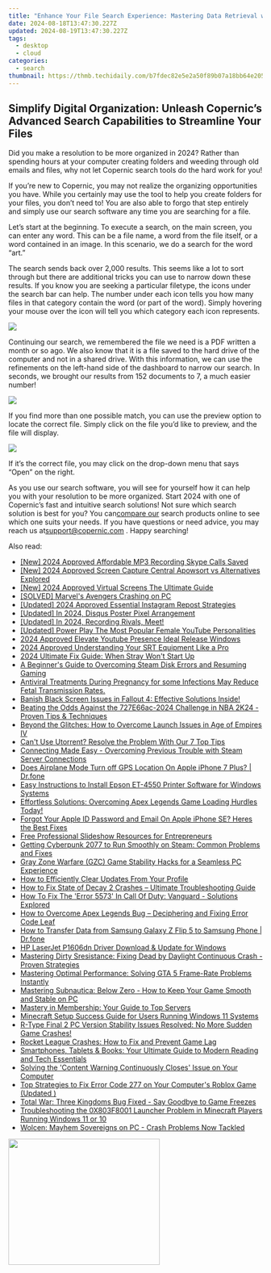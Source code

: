 ```yaml
---
title: "Enhance Your File Search Experience: Mastering Data Retrieval with Copernic Pro Text Search"
date: 2024-08-18T13:47:30.227Z
updated: 2024-08-19T13:47:30.227Z
tags:
  - desktop
  - cloud
categories:
  - search
thumbnail: https://thmb.techidaily.com/b7fdec82e5e2a50f89b07a18bb64e205705f93d7819f0fe370579d848f9daaea.jpg
---
```


## Simplify Digital Organization: Unleash Copernic’s Advanced Search Capabilities to Streamline Your Files

Did you make a resolution to be more organized in 2024? Rather than spending hours at your computer creating folders and weeding through old emails and files, why not let Copernic search tools do the hard work for you!

 If you’re new to Copernic, you may not realize the organizing opportunities you have. While you certainly may use the tool to help you create folders for your files, you don’t need to! You are also able to forgo that step entirely and simply use our search software any time you are searching for a file.

 Let’s start at the beginning. To execute a search, on the main screen, you can enter any word. This can be a file name, a word from the file itself, or a word contained in an image. In this scenario, we do a search for the word “art.”

 The search sends back over 2,000 results. This seems like a lot to sort through but there are additional tricks you can use to narrow down these results. If you know you are seeking a particular filetype, the icons under the search bar can help. The number under each icon tells you how many files in that category contain the word (or part of the word). Simply hovering your mouse over the icon will tell you which category each icon represents.

![](https://copernic.com/wp-content/uploads/2024/01/sceen-1-1024x94.png)

 Continuing our search, we remembered the file we need is a PDF written a month or so ago. We also know that it is a file saved to the hard drive of the computer and not in a shared drive. With this information, we can use the refinements on the left-hand side of the dashboard to narrow our search. In seconds, we brought our results from 152 documents to 7, a much easier number!

![](https://copernic.com/wp-content/uploads/2024/01/screen-2-1024x415.png)

 If you find more than one possible match, you can use the preview option to locate the correct file. Simply click on the file you’d like to preview, and the file will display.

![](https://copernic.com/wp-content/uploads/2024/01/screen-3-1024x407.png)

 If it’s the correct file, you may click on the drop-down menu that says “Open” on the right.

 As you use our search software, you will see for yourself how it can help you with your resolution to be more organized. Start 2024 with one of Copernic’s fast and intuitive search solutions! Not sure which search solution is best for you? You can[compare our](https://copernic.com/en/comparison/) search products online to see which one suits your needs. If you have questions or need advice, you may reach us at[support@copernic.com](https://tools.techidaily.com/) . Happy searching!

<ins class="adsbygoogle"
     style="display:block"
     data-ad-format="autorelaxed"
     data-ad-client="ca-pub-7571918770474297"
     data-ad-slot="1223367746"></ins>



<ins class="adsbygoogle"
     style="display:block"
     data-ad-client="ca-pub-7571918770474297"
     data-ad-slot="8358498916"
     data-ad-format="auto"
     data-full-width-responsive="true"></ins>

<span class="atpl-alsoreadstyle">Also read:</span>
<div><ul>
<li><a href="https://screen-video-capture.techidaily.com/new-2024-approved-affordable-mp3-recording-skype-calls-saved/"><u>[New] 2024 Approved  Affordable MP3 Recording  Skype Calls Saved</u></a></li>
<li><a href="https://on-screen-recording.techidaily.com/new-2024-approved-screen-capture-central-apowsort-vs-alternatives-explored/"><u>[New] 2024 Approved  Screen Capture Central  Apowsort vs Alternatives Explored</u></a></li>
<li><a href="https://screen-mirroring-recording.techidaily.com/new-2024-approved-virtual-screens-the-ultimate-guide/"><u>[New] 2024 Approved  Virtual Screens  The Ultimate Guide</u></a></li>
<li><a href="https://win-solutions.techidaily.com/solved-marvels-avengers-crashing-on-pc/"><u>[SOLVED] Marvel's Avengers Crashing on PC</u></a></li>
<li><a href="https://instagram-videos.techidaily.com/updated-2024-approved-essential-instagram-repost-strategies/"><u>[Updated] 2024 Approved  Essential Instagram Repost Strategies</u></a></li>
<li><a href="https://facebook-video-content.techidaily.com/updated-in-2024-disqus-poster-pixel-arrangement/"><u>[Updated] In 2024, Disqus Poster Pixel Arrangement</u></a></li>
<li><a href="https://screen-mirroring-recording.techidaily.com/1716068761750-updated-in-2024-recording-rivals-meet/"><u>[Updated] In 2024, Recording Rivals, Meet!</u></a></li>
<li><a href="https://facebook-video-footage.techidaily.com/updated-power-play-the-most-popular-female-youtube-personalities/"><u>[Updated] Power Play  The Most Popular Female YouTube Personalities</u></a></li>
<li><a href="https://youtube-blog.techidaily.com/approved-elevate-youtube-presence-ideal-release-windows/"><u>2024 Approved  Elevate Youtube Presence  Ideal Release Windows</u></a></li>
<li><a href="https://article-files.techidaily.com/2024-approved-understanding-your-srt-equipment-like-a-pro/"><u>2024 Approved  Understanding Your SRT Equipment Like a Pro</u></a></li>
<li><a href="https://win-solutions.techidaily.com/2024-ultimate-fix-guide-when-stray-wont-start-up/"><u>2024 Ultimate Fix Guide: When Stray Won't Start Up</u></a></li>
<li><a href="https://win-solutions.techidaily.com/a-beginners-guide-to-overcoming-steam-disk-errors-and-resuming-gaming/"><u>A Beginner's Guide to Overcoming Steam Disk Errors and Resuming Gaming</u></a></li>
<li><a href="https://hardware-help.techidaily.com/antiviral-treatments-during-pregnancy-for-some-infections-may-reduce-fetal-transmission-rates/"><u>Antiviral Treatments During Pregnancy for some Infections May Reduce Fetal Transmission Rates.</u></a></li>
<li><a href="https://win-solutions.techidaily.com/1723004142854-banish-black-screen-issues-in-fallout-4-effective-solutions-inside/"><u>Banish Black Screen Issues in Fallout 4: Effective Solutions Inside!</u></a></li>
<li><a href="https://win-solutions.techidaily.com/beating-the-odds-against-the-727e66ac-2024-challenge-in-nba-2k24-proven-tips-and-techniques/"><u>Beating the Odds Against the 727E66ac-2024 Challenge in NBA 2K24 - Proven Tips & Techniques</u></a></li>
<li><a href="https://win-solutions.techidaily.com/beyond-the-glitches-how-to-overcome-launch-issues-in-age-of-empires-iv/"><u>Beyond the Glitches: How to Overcome Launch Issues in Age of Empires IV</u></a></li>
<li><a href="https://win-solutions.techidaily.com/cant-use-utorrent-resolve-the-problem-with-our-7-top-tips/"><u>Can't Use Utorrent? Resolve the Problem With Our 7 Top Tips</u></a></li>
<li><a href="https://win-solutions.techidaily.com/connecting-made-easy-overcoming-previous-trouble-with-steam-server-connections/"><u>Connecting Made Easy - Overcoming Previous Trouble with Steam Server Connections</u></a></li>
<li><a href="https://fake-location.techidaily.com/does-airplane-mode-turn-off-gps-location-on-apple-iphone-7-plus-drfone-by-drfone-virtual-ios/"><u>Does Airplane Mode Turn off GPS Location On Apple iPhone 7 Plus? | Dr.fone</u></a></li>
<li><a href="https://hardware-help.techidaily.com/easy-instructions-to-install-epson-et-4550-printer-software-for-windows-systems/"><u>Easy Instructions to Install Epson ET-4550 Printer Software for Windows Systems</u></a></li>
<li><a href="https://win-solutions.techidaily.com/1722990195014-effortless-solutions-overcoming-apex-legends-game-loading-hurdles-today/"><u>Effortless Solutions: Overcoming Apex Legends Game Loading Hurdles Today!</u></a></li>
<li><a href="https://apple-account.techidaily.com/forgot-your-apple-id-password-and-email-on-apple-iphone-se-heres-the-best-fixes-by-drfone-ios/"><u>Forgot Your Apple ID Password and Email On Apple iPhone SE? Heres the Best Fixes</u></a></li>
<li><a href="https://fox-access.techidaily.com/free-professional-slideshow-resources-for-entrepreneurs/"><u>Free Professional Slideshow Resources for Entrepreneurs</u></a></li>
<li><a href="https://win-solutions.techidaily.com/getting-cyberpunk-2077-to-run-smoothly-on-steam-common-problems-and-fixes/"><u>Getting Cyberpunk 2077 to Run Smoothly on Steam: Common Problems and Fixes</u></a></li>
<li><a href="https://win-solutions.techidaily.com/gray-zone-warfare-gzc-game-stability-hacks-for-a-seamless-pc-experience/"><u>Gray Zone Warfare (GZC) Game Stability Hacks for a Seamless PC Experience</u></a></li>
<li><a href="https://facebook.techidaily.com/how-to-efficiently-clear-updates-from-your-profile/"><u>How to Efficiently Clear Updates From Your Profile</u></a></li>
<li><a href="https://win-solutions.techidaily.com/how-to-fix-state-of-decay-2-crashes-ultimate-troubleshooting-guide/"><u>How to Fix State of Decay 2 Crashes – Ultimate Troubleshooting Guide</u></a></li>
<li><a href="https://win-solutions.techidaily.com/how-to-fix-the-error-5573-in-call-of-duty-vanguard-solutions-explored/"><u>How To Fix The 'Error 5573' In Call Of Duty: Vanguard - Solutions Explored</u></a></li>
<li><a href="https://win-solutions.techidaily.com/how-to-overcome-apex-legends-bug-deciphering-and-fixing-error-code-leaf/"><u>How to Overcome Apex Legends Bug – Deciphering and Fixing Error Code Leaf</u></a></li>
<li><a href="https://android-transfer.techidaily.com/how-to-transfer-data-from-samsung-galaxy-z-flip-5-to-samsung-phone-drfone-by-drfone-transfer-from-android-transfer-from-android/"><u>How to Transfer Data from Samsung Galaxy Z Flip 5 to Samsung Phone | Dr.fone</u></a></li>
<li><a href="https://hardware-help.techidaily.com/hp-laserjet-p1606dn-driver-download-and-update-for-windows/"><u>HP LaserJet P1606dn Driver Download & Update for Windows</u></a></li>
<li><a href="https://win-solutions.techidaily.com/mastering-dirty-sresistance-fixing-dead-by-daylight-continuous-crash-proven-strategies/"><u>Mastering Dirty Sresistance: Fixing Dead by Daylight Continuous Crash - Proven Strategies</u></a></li>
<li><a href="https://win-solutions.techidaily.com/mastering-optimal-performance-solving-gta-5-frame-rate-problems-instantly/"><u>Mastering Optimal Performance: Solving GTA 5 Frame-Rate Problems Instantly</u></a></li>
<li><a href="https://win-solutions.techidaily.com/mastering-subnautica-below-zero-how-to-keep-your-game-smooth-and-stable-on-pc/"><u>Mastering Subnautica: Below Zero - How to Keep Your Game Smooth and Stable on PC</u></a></li>
<li><a href="https://games-able.techidaily.com/mastery-in-membership-your-guide-to-top-servers/"><u>Mastery in Membership: Your Guide to Top Servers</u></a></li>
<li><a href="https://win-solutions.techidaily.com/minecraft-setup-success-guide-for-users-running-windows-11-systems/"><u>Minecraft Setup Success Guide for Users Running Windows 11 Systems</u></a></li>
<li><a href="https://win-solutions.techidaily.com/r-type-final-2-pc-version-stability-issues-resolved-no-more-sudden-game-crashes/"><u>R-Type Final 2 PC Version Stability Issues Resolved: No More Sudden Game Crashes!</u></a></li>
<li><a href="https://win-solutions.techidaily.com/rocket-league-crashes-how-to-fix-and-prevent-game-lag/"><u>Rocket League Crashes: How to Fix and Prevent Game Lag</u></a></li>
<li><a href="https://tech-renaissance.techidaily.com/smartphones-tablets-and-books-your-ultimate-guide-to-modern-reading-and-tech-essentials/"><u>Smartphones, Tablets & Books: Your Ultimate Guide to Modern Reading and Tech Essentials</u></a></li>
<li><a href="https://win-solutions.techidaily.com/solving-the-content-warning-continuously-closes-issue-on-your-computer/"><u>Solving the 'Content Warning Continuously Closes' Issue on Your Computer</u></a></li>
<li><a href="https://win-solutions.techidaily.com/top-strategies-to-fix-error-code-277-on-your-computers-roblox-game-updated/"><u>Top Strategies to Fix Error Code 277 on Your Computer's Roblox Game (Updated )</u></a></li>
<li><a href="https://win-solutions.techidaily.com/1723005426654-total-war-three-kingdoms-bug-fixed-say-goodbye-to-game-freezes/"><u>Total War: Three Kingdoms Bug Fixed - Say Goodbye to Game Freezes</u></a></li>
<li><a href="https://win-solutions.techidaily.com/troubleshooting-the-0x803f8001-launcher-problem-in-minecraft-players-running-windows-11-or-10/"><u>Troubleshooting the 0X803F8001 Launcher Problem in Minecraft Players Running Windows 11 or 10</u></a></li>
<li><a href="https://win-solutions.techidaily.com/wolcen-mayhem-sovereigns-on-pc-crash-problems-now-tackled/"><u>Wolcen: Mayhem Sovereigns on PC - Crash Problems Now Tackled</u></a></li>
</ul></div>

<!-- affiliate ads begin -->
<a href="https://united.elfm.net/c/5597632/748964/4704" target="_top" id="748964"><img src="//a.impactradius-go.com/display-ad/4704-748964" border="0" alt="" width="300" height="250"/></a><img height="0" width="0" src="https://united.elfm.net/i/5597632/748964/4704" style="position:absolute;visibility:hidden;" border="0" />
<!-- affiliate ads end -->